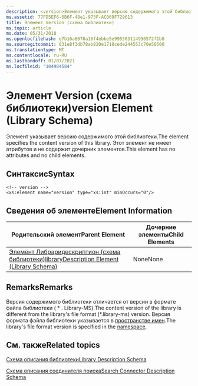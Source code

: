 ```yaml
---
description: <version>Элемент указывает версию содержимого этой библиотеки. Этот элемент не имеет атрибутов и не содержит дочерних элементов.
ms.assetid: 77FD5EF6-6B6F-48e1-973F-AC069F729613
title: Элемент Version (схема библиотеки)
ms.topic: article
ms.date: 05/31/2018
ms.openlocfilehash: e7b16a6078a16f4ebbe5e995503114996572f1b8
ms.sourcegitcommit: 831e8f3db78ab820e1710cede244553c70e50500
ms.translationtype: MT
ms.contentlocale: ru-RU
ms.lasthandoff: 01/07/2021
ms.locfileid: "104984584"
---
```

# <a name="version-element-library-schema"></a><span data-ttu-id="2ce6e-104">Элемент Version (схема библиотеки)</span><span class="sxs-lookup"><span data-stu-id="2ce6e-104">version Element (Library Schema)</span></span>

<span data-ttu-id="2ce6e-105"><version>Элемент указывает версию содержимого этой библиотеки.</span><span class="sxs-lookup"><span data-stu-id="2ce6e-105">The <version> element specifies the content version of this library.</span></span> <span data-ttu-id="2ce6e-106">Этот элемент не имеет атрибутов и не содержит дочерних элементов.</span><span class="sxs-lookup"><span data-stu-id="2ce6e-106">This element has no attributes and no child elements.</span></span>

## <a name="syntax"></a><span data-ttu-id="2ce6e-107">Синтаксис</span><span class="sxs-lookup"><span data-stu-id="2ce6e-107">Syntax</span></span>

``` syntax
<!-- version -->
<xs:element name="version" type="xs:int" minOccurs="0"/>
```

## <a name="element-information"></a><span data-ttu-id="2ce6e-108">Сведения об элементе</span><span class="sxs-lookup"><span data-stu-id="2ce6e-108">Element Information</span></span>



| <span data-ttu-id="2ce6e-109">Родительский элемент</span><span class="sxs-lookup"><span data-stu-id="2ce6e-109">Parent Element</span></span>                                                               | <span data-ttu-id="2ce6e-110">Дочерние элементы</span><span class="sxs-lookup"><span data-stu-id="2ce6e-110">Child Elements</span></span> |
|------------------------------------------------------------------------------|----------------|
| [<span data-ttu-id="2ce6e-111">Элемент Либраридескриптион (схема библиотеки)</span><span class="sxs-lookup"><span data-stu-id="2ce6e-111">libraryDescription Element (Library Schema)</span></span>](schema-librarydescription.md) | <span data-ttu-id="2ce6e-112">None</span><span class="sxs-lookup"><span data-stu-id="2ce6e-112">None</span></span>           |



 

## <a name="remarks"></a><span data-ttu-id="2ce6e-113">Remarks</span><span class="sxs-lookup"><span data-stu-id="2ce6e-113">Remarks</span></span>

<span data-ttu-id="2ce6e-114">Версия содержимого библиотеки отличается от версии в формате файла библиотеки ( \* . Library-MS).</span><span class="sxs-lookup"><span data-stu-id="2ce6e-114">The content version of the library is different from the library's file format (\*.library-ms) version.</span></span> <span data-ttu-id="2ce6e-115">Версия формата файла библиотеки указывается в [пространстве имен](library-schema-entry.md).</span><span class="sxs-lookup"><span data-stu-id="2ce6e-115">The library's file format version is specified in the [namespace](library-schema-entry.md).</span></span>

## <a name="related-topics"></a><span data-ttu-id="2ce6e-116">См. также</span><span class="sxs-lookup"><span data-stu-id="2ce6e-116">Related topics</span></span>

<dl> <dt>

[<span data-ttu-id="2ce6e-117">Схема описания библиотеки</span><span class="sxs-lookup"><span data-stu-id="2ce6e-117">Library Description Schema</span></span>](library-schema-entry.md)
</dt> <dt>

[<span data-ttu-id="2ce6e-118">Схема описания соединителя поиска</span><span class="sxs-lookup"><span data-stu-id="2ce6e-118">Search Connector Description Schema</span></span>](../search/search-sconn-desc-schema-entry.md)
</dt> </dl>

 

 
